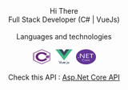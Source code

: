 <div align="center">
 Hi There 
</div>

<div align="center">
Full Stack Developer (C# | VueJs)
 </div></br>
 


 
<div align="center">
  Languages and technologies
<div></br>
  
 
<div align="center">
  <img align="center" alt="" height="30" width="40" src="https://github.com/devicons/devicon/blob/master/icons/csharp/csharp-line.svg">
   <img align="center" alt="" height="30" width="40" src="https://github.com/devicons/devicon/blob/master/icons/vuejs/vuejs-original-wordmark.svg">
    <img align="center" alt="" height="30" width="40" src="https://github.com/devicons/devicon/blob/master/icons/dotnetcore/dotnetcore-original.svg">
 <div></br>
 
 <div align="center">
  Check this API :
  <a href="https://github.com/JhonathanLemos/Asp.Net-boileplateAPI"> Asp.Net Core API</a>
 </div>

 

